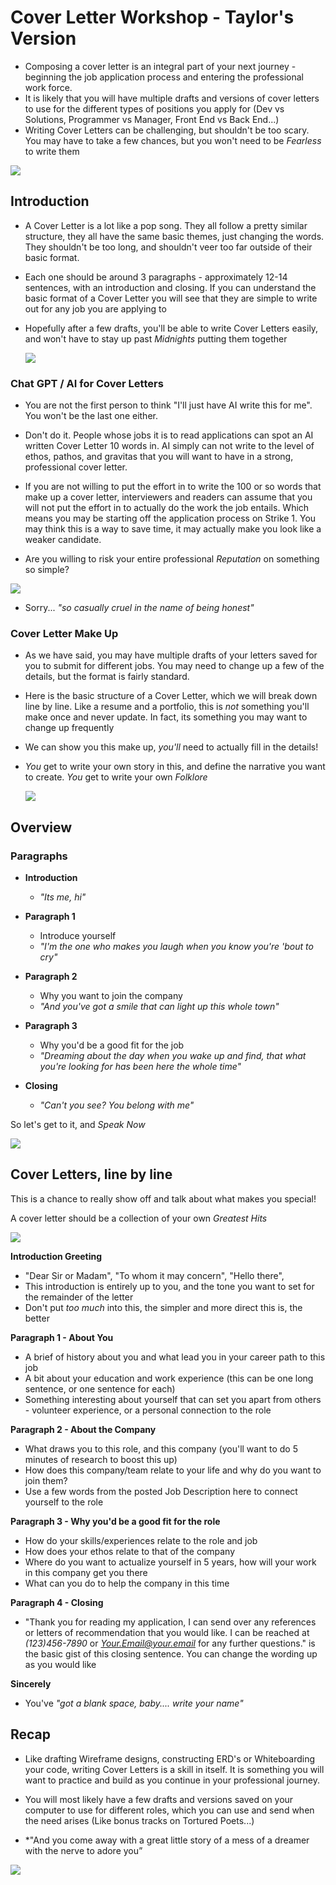 # Cover Letter  Workshop - Taylor's Version

- Composing a cover letter is an integral part of your next journey - beginning the job application process and entering the professional work force.
- It is likely that you will have multiple drafts and versions of cover letters to use for the different types of positions you apply for (Dev vs Solutions, Programmer vs Manager, Front End vs Back End...)
-  Writing Cover Letters can be challenging, but shouldn't be too scary. You may have to take a few chances, but you won't need to be *Fearless* to write them

<img src="https://i.ebayimg.com/images/g/K60AAOSwkH5l~X0a/s-l1200.webp"/>

##  Introduction



- A Cover Letter is a lot like a pop song. They all follow a pretty similar structure, they all have the same basic themes, just changing the words. They shouldn't be too long, and shouldn't veer too far outside of their basic format.
  
-  Each one should be around 3 paragraphs - approximately 12-14 sentences, with an introduction and closing. If you can understand the  basic format of a Cover Letter you will see that they are simple to write out for any job you are applying to


- Hopefully after a few drafts, you'll be able to write Cover Letters easily, and won't have to stay up past *Midnights* putting them together

  <img src="https://i.iheart.com/v3/re/new_assets/63502b9eaee0f4b0e56f9a54?ops=contain(1480,0)"/>



### Chat GPT / AI for Cover Letters

- You are not the first person to think "I'll just have AI write this for me". You won't be the last one either.
- Don't do it. People whose jobs it is to read applications can spot an AI written Cover Letter 10 words in. AI simply can not write to the level of ethos, pathos, and gravitas that you will want to have in a strong, professional cover letter.
- If you are not willing to put the effort in to write the 100 or so words that make up a cover letter, interviewers and readers can assume that you will not put the effort in to actually do the work the job entails. Which means you may be starting off the application process on Strike 1. You may think this is a way to save time, it may actually make you look like a weaker candidate.

- Are you willing to risk your entire professional *Reputation* on something so simple?

<img src="https://www.usatoday.com/gcdn/authoring/authoring-images/2024/04/18/USAT/73369582007-006-reputation-2017.jpg?width=606&height=610&fit=crop&format=pjpg&auto=webp"/>

- Sorry... *"so casually cruel in the name of being honest"*


### Cover Letter Make Up

- As we have said, you may have multiple drafts of your letters saved for you to submit for different jobs. You may need to change up a few of the details, but the format is fairly standard.

- Here is the basic structure of a Cover Letter, which we will break down line by line. Like a resume and a portfolio, this is *not* something you'll make once and never update. In fact, its something you may want to change up frequently

- We can show you this make up, *you'll* need to actually fill in the details!

- *You* get to write your own story in this, and define the narrative you want to create. *You* get to write your own *Folklore*

  <img src="https://i.pinimg.com/736x/77/d1/58/77d158bff69ffb05c3ab5883cc1228d4.jpg"/>

## Overview 

### Paragraphs 

- **Introduction**
    - *"Its me, hi"*
 
- **Paragraph 1**
    - Introduce yourself
    - *"I'm the one who makes you laugh when you know you're 'bout to cry"*
 
- **Paragraph 2**
    - Why you want to join the company
    - *"And you've got a smile that can light up this whole town"*
 
- **Paragraph 3**
  - Why you'd be a good fit for the job
  - *"Dreaming about the day when you wake up and find, that what you're looking for has been here the whole time"*

- **Closing** 
  - *"Can't you see? You belong with me"*
 

So let's get to it, and *Speak Now* 

<img src="https://miro.medium.com/v2/resize:fit:1200/format:webp/0*zteB11UZ-d9DeOj5.jpg"/>

  
## Cover Letters, line by line



This is a chance to really show off and talk about what makes you special!

A cover letter should be a collection of your own *Greatest Hits*

<img src="https://i1.sndcdn.com/artworks-000165545106-9co5ip-t500x500.jpg"/>

**Introduction Greeting**
 - "Dear Sir or Madam", "To whom it may concern", "Hello there",
 - This introduction is entirely up to you, and the tone you want to set for the remainder of the letter
 - Don't put *too much* into this, the simpler and more direct this is, the better

**Paragraph 1 - About You**

 - A brief of history about you and what lead you in your career path to this job
 - A bit about your education and work experience (this can be one long sentence, or one sentence for each)
 - Something interesting about yourself that can set you apart from others - volunteer experience, or a personal connection to the role
    
**Paragraph 2 - About the Company**

 - What draws you to this role, and this company (you'll want to do 5 minutes of research to boost this up)
 - How does this company/team relate to your life and why do you want to join them?
 - Use a few words from the posted Job Description here to connect yourself to the role

**Paragraph 3 - Why you'd be a good fit for the role**
 - How do your skills/experiences relate to the role and job
 - How does your ethos relate to that of the company
 - Where do you want to actualize yourself in 5 years, how will your work in this company get you there
 - What can you do to help the company in this time
   
**Paragraph 4 - Closing**
 - "Thank you for reading my application, I can send over any references or letters of recommendation that you would like. I can be reached at *(123)456-7890* or *Your.Email@your.email* for any further questions." is the basic gist of this closing sentence. You can change the wording up as you would like


**Sincerely**

- You've *"got a blank space, baby.... write your name"*
   
## Recap

- Like drafting Wireframe designs, constructing ERD's or Whiteboarding your code, writing Cover Letters is a skill in itself. It is something you will want to practice and build as you continue in your professional journey.
- You will most likely have a few drafts and versions saved on your computer to use for different roles, which you can use and send when the need arises (Like bonus tracks on Tortured Poets...)

  

- *"And you come away with a great little story of a mess of a dreamer with the nerve to adore you”

<img src="https://www.billboard.com/wp-content/uploads/2024/06/taylor-swift-liverpool-night-1-2024-billboard-1548.jpg?w=942&h=623&crop=1"/>
